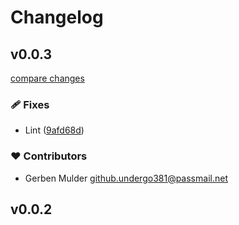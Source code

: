 # Changelog


## v0.0.3

[compare changes](https://github.com/kanrilabs/nuxt-email/compare/v0.0.2...v0.0.3)

### 🩹 Fixes

- Lint ([9afd68d](https://github.com/kanrilabs/nuxt-email/commit/9afd68d))

### ❤️ Contributors

- Gerben Mulder <github.undergo381@passmail.net>

## v0.0.2

